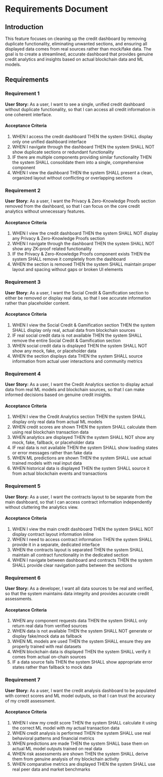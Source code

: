 # Requirements Document

## Introduction

This feature focuses on cleaning up the credit dashboard by removing duplicate functionality, eliminating unwanted sections, and ensuring all displayed data comes from real sources rather than mock/fake data. The goal is to create a streamlined, accurate dashboard that provides genuine credit analytics and insights based on actual blockchain data and ML models.

## Requirements

### Requirement 1

**User Story:** As a user, I want to see a single, unified credit dashboard without duplicate functionality, so that I can access all credit information in one coherent interface.

#### Acceptance Criteria

1. WHEN I access the credit dashboard THEN the system SHALL display only one unified dashboard interface
2. WHEN I navigate through the dashboard THEN the system SHALL NOT show duplicate sections or redundant functionality
3. IF there are multiple components providing similar functionality THEN the system SHALL consolidate them into a single, comprehensive component
4. WHEN I view the dashboard THEN the system SHALL present a clean, organized layout without conflicting or overlapping sections

### Requirement 2

**User Story:** As a user, I want the Privacy & Zero-Knowledge Proofs section removed from the dashboard, so that I can focus on the core credit analytics without unnecessary features.

#### Acceptance Criteria

1. WHEN I view the credit dashboard THEN the system SHALL NOT display any Privacy & Zero-Knowledge Proofs section
2. WHEN I navigate through the dashboard THEN the system SHALL NOT show any ZK-proof related functionality
3. IF the Privacy & Zero-Knowledge Proofs component exists THEN the system SHALL remove it completely from the dashboard
4. WHEN the section is removed THEN the system SHALL maintain proper layout and spacing without gaps or broken UI elements

### Requirement 3

**User Story:** As a user, I want the Social Credit & Gamification section to either be removed or display real data, so that I see accurate information rather than placeholder content.

#### Acceptance Criteria

1. WHEN I view the Social Credit & Gamification section THEN the system SHALL display only real, actual data from blockchain sources
2. IF real social credit data is not available THEN the system SHALL remove the entire Social Credit & Gamification section
3. WHEN social credit data is displayed THEN the system SHALL NOT show any mock, fake, or placeholder data
4. WHEN the section displays data THEN the system SHALL source information from actual user interactions and community metrics

### Requirement 4

**User Story:** As a user, I want the Credit Analytics section to display actual data from real ML models and blockchain sources, so that I can make informed decisions based on genuine credit insights.

#### Acceptance Criteria

1. WHEN I view the Credit Analytics section THEN the system SHALL display only real data from actual ML models
2. WHEN credit scores are shown THEN the system SHALL calculate them using real blockchain transaction data
3. WHEN analytics are displayed THEN the system SHALL NOT show any mock, fake, fallback, or placeholder data
4. IF real data is not available THEN the system SHALL show loading states or error messages rather than fake data
5. WHEN ML predictions are shown THEN the system SHALL use actual trained models with real input data
6. WHEN historical data is displayed THEN the system SHALL source it from actual blockchain events and transactions

### Requirement 5

**User Story:** As a user, I want the contracts layout to be separate from the main dashboard, so that I can access contract information independently without cluttering the analytics view.

#### Acceptance Criteria

1. WHEN I view the main credit dashboard THEN the system SHALL NOT display contract layout information inline
2. WHEN I need to access contract information THEN the system SHALL provide it in a separate, dedicated interface
3. WHEN the contracts layout is separated THEN the system SHALL maintain all contract functionality in the dedicated section
4. WHEN I navigate between dashboard and contracts THEN the system SHALL provide clear navigation paths between the sections

### Requirement 6

**User Story:** As a developer, I want all data sources to be real and verified, so that the system maintains data integrity and provides accurate credit assessments.

#### Acceptance Criteria

1. WHEN any component requests data THEN the system SHALL only return real data from verified sources
2. WHEN data is not available THEN the system SHALL NOT generate or display fake/mock data as fallback
3. WHEN ML models are used THEN the system SHALL ensure they are properly trained with real datasets
4. WHEN blockchain data is displayed THEN the system SHALL verify it comes from actual on-chain sources
5. IF a data source fails THEN the system SHALL show appropriate error states rather than fallback to mock data

### Requirement 7

**User Story:** As a user, I want the credit analysis dashboard to be populated with correct scores and ML model outputs, so that I can trust the accuracy of my credit assessment.

#### Acceptance Criteria

1. WHEN I view my credit score THEN the system SHALL calculate it using the correct ML model with my actual transaction data
2. WHEN credit analysis is performed THEN the system SHALL use real behavioral patterns and financial metrics
3. WHEN predictions are made THEN the system SHALL base them on actual ML model outputs trained on real data
4. WHEN risk assessments are shown THEN the system SHALL derive them from genuine analysis of my blockchain activity
5. WHEN comparative metrics are displayed THEN the system SHALL use real peer data and market benchmarks